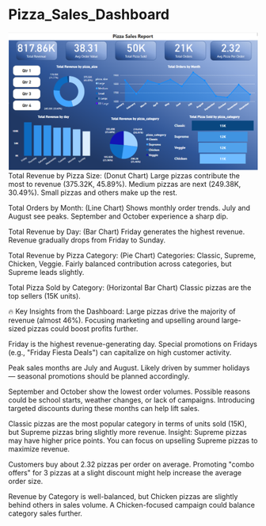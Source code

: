 # Pizza_Sales_Dashboard
![image alt](https://github.com/Vijay-Dhok/Pizza_Sales_Dashboard/blob/main/Screenshot%202025-04-28%20224424.png?raw=true)
Total Revenue by Pizza Size: (Donut Chart)
    Large pizzas contribute the most to revenue (375.32K, 45.89%).
    Medium pizzas are next (249.38K, 30.49%).
    Small pizzas and others make up the rest.

Total Orders by Month: (Line Chart)
    Shows monthly order trends.
    July and August see peaks.
    September and October experience a sharp dip.

Total Revenue by Day: (Bar Chart)
    Friday generates the highest revenue.
    Revenue gradually drops from Friday to Sunday.

Total Revenue by Pizza Category: (Pie Chart)
    Categories: Classic, Supreme, Chicken, Veggie.
    Fairly balanced contribution across categories, but Supreme leads slightly.

Total Pizza Sold by Category: (Horizontal Bar Chart)
  Classic pizzas are the top sellers (15K units).

🔥 Key Insights from the Dashboard:
      Large pizzas drive the majority of revenue (almost 46%). Focusing marketing and upselling around large-sized pizzas could boost profits further.

Friday is the highest revenue-generating day.
      Special promotions on Fridays (e.g., "Friday Fiesta Deals") can capitalize on high customer activity.

Peak sales months are July and August.
      Likely driven by summer holidays — seasonal promotions should be planned accordingly.

September and October show the lowest order volumes.
      Possible reasons could be school starts, weather changes, or lack of campaigns. Introducing targeted discounts during these months can help lift sales.

Classic pizzas are the most popular category in terms of units sold (15K), but Supreme pizzas bring slightly more revenue.
    Insight: Supreme pizzas may have higher price points. You can focus on upselling Supreme pizzas to maximize revenue.

Customers buy about 2.32 pizzas per order on average.
    Promoting "combo offers" for 3 pizzas at a slight discount might help increase the average order size.

Revenue by Category is well-balanced, but Chicken pizzas are slightly behind others in sales volume.
    A Chicken-focused campaign could balance category sales further.
